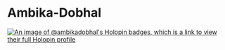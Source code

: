 # Ambika-Dobhal

[![An image of @ambikadobhal's Holopin badges, which is a link to view their full Holopin profile](https://holopin.me/ambikadobhal)](https://holopin.io/@ambikadobhal)

